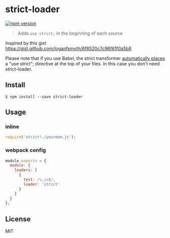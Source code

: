 # strict-loader

[![npm version](https://badge.fury.io/js/strict-loader.svg)](http://badge.fury.io/js/strict-loader)

> Adds `use strict;` in the beginning of each source

Inspired by this gist https://gist.github.com/loganfsmyth/6f8520c7c96f61f0a5b8

Please note that if you use Babel, the strict transformer [automatically places](https://babeljs.io/docs/advanced/transformers/other/strict/) a "use strict"; directive at the top of your files. In this case you don't need strict-loader.

## Install

```
$ npm install --save strict-loader
```

## Usage

### inline

``` javascript
require('strict!./yourmom.js');
```

### webpack config

``` javascript
module.exports = {
  module: {
    loaders: [
      {
        test: /\.js$/,
        loader: 'strict'
      }
    ]
  }
};
```

## License

MIT
